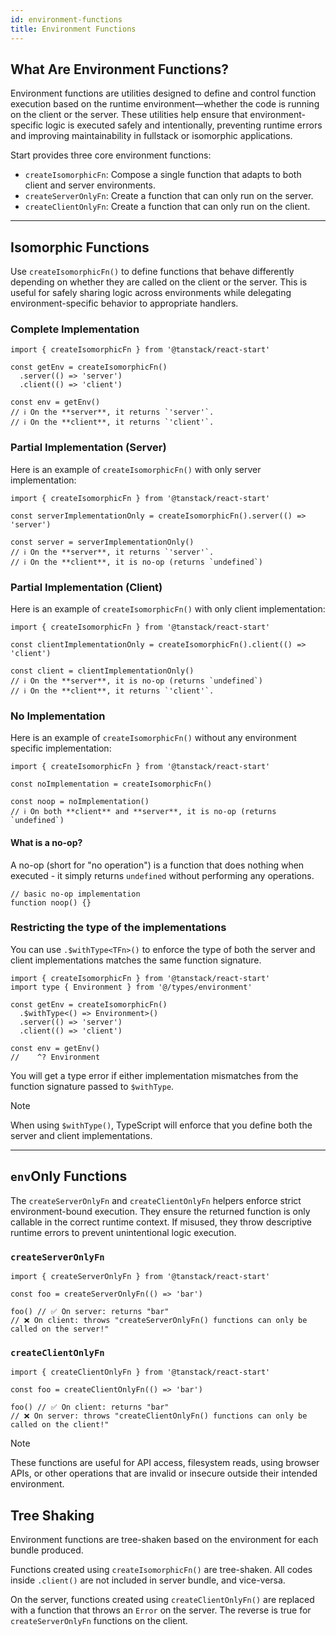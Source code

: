 ```yaml
---
id: environment-functions
title: Environment Functions
---
```


## What Are Environment Functions?

Environment functions are utilities designed to define and control function execution based on the runtime environment—whether the code is running on the client or the server. These utilities help ensure that environment-specific logic is executed safely and intentionally, preventing runtime errors and improving maintainability in fullstack or isomorphic applications.

Start provides three core environment functions:

- `createIsomorphicFn`: Compose a single function that adapts to both client and server environments.
- `createServerOnlyFn`: Create a function that can only run on the server.
- `createClientOnlyFn`: Create a function that can only run on the client.

---

## Isomorphic Functions

Use `createIsomorphicFn()` to define functions that behave differently depending on whether they are called on the client or the server. This is useful for safely sharing logic across environments while delegating environment-specific behavior to appropriate handlers.

### Complete Implementation

```tsx
import { createIsomorphicFn } from '@tanstack/react-start'

const getEnv = createIsomorphicFn()
  .server(() => 'server')
  .client(() => 'client')

const env = getEnv()
// ℹ️ On the **server**, it returns `'server'`.
// ℹ️ On the **client**, it returns `'client'`.
```

### Partial Implementation (Server)

Here is an example of `createIsomorphicFn()` with only server implementation:

```tsx
import { createIsomorphicFn } from '@tanstack/react-start'

const serverImplementationOnly = createIsomorphicFn().server(() => 'server')

const server = serverImplementationOnly()
// ℹ️ On the **server**, it returns `'server'`.
// ℹ️ On the **client**, it is no-op (returns `undefined`)
```

### Partial Implementation (Client)

Here is an example of `createIsomorphicFn()` with only client implementation:

```tsx
import { createIsomorphicFn } from '@tanstack/react-start'

const clientImplementationOnly = createIsomorphicFn().client(() => 'client')

const client = clientImplementationOnly()
// ℹ️ On the **server**, it is no-op (returns `undefined`)
// ℹ️ On the **client**, it returns `'client'`.
```

### No Implementation

Here is an example of `createIsomorphicFn()` without any environment specific implementation:

```tsx
import { createIsomorphicFn } from '@tanstack/react-start'

const noImplementation = createIsomorphicFn()

const noop = noImplementation()
// ℹ️ On both **client** and **server**, it is no-op (returns `undefined`)
```

#### What is a no-op?

A no-op (short for "no operation") is a function that does nothing when executed - it simply returns `undefined` without performing any operations.

```tsx
// basic no-op implementation
function noop() {}
```

### Restricting the type of the implementations

You can use `.$withType<TFn>()` to enforce the type of both the server and client implementations matches the same function signature.

```tsx
import { createIsomorphicFn } from '@tanstack/react-start'
import type { Environment } from '@/types/environment'

const getEnv = createIsomorphicFn()
  .$withType<() => Environment>()
  .server(() => 'server')
  .client(() => 'client')

const env = getEnv()
//    ^? Environment
```

You will get a type error if either implementation mismatches from the function signature passed to `$withType`.

> [!NOTE]
> When using `$withType()`, TypeScript will enforce that you define both the server and client implementations.

---

## `env`Only Functions

The `createServerOnlyFn` and `createClientOnlyFn` helpers enforce strict environment-bound execution. They ensure the returned function is only callable in the correct runtime context. If misused, they throw descriptive runtime errors to prevent unintentional logic execution.

### `createServerOnlyFn`

```tsx
import { createServerOnlyFn } from '@tanstack/react-start'

const foo = createServerOnlyFn(() => 'bar')

foo() // ✅ On server: returns "bar"
// ❌ On client: throws "createServerOnlyFn() functions can only be called on the server!"
```

### `createClientOnlyFn`

```tsx
import { createClientOnlyFn } from '@tanstack/react-start'

const foo = createClientOnlyFn(() => 'bar')

foo() // ✅ On client: returns "bar"
// ❌ On server: throws "createClientOnlyFn() functions can only be called on the client!"
```

> [!NOTE]
> These functions are useful for API access, filesystem reads, using browser APIs, or other operations that are invalid or insecure outside their intended environment.

## Tree Shaking

Environment functions are tree-shaken based on the environment for each bundle produced.

Functions created using `createIsomorphicFn()` are tree-shaken. All codes inside `.client()` are not included in server bundle, and vice-versa.

On the server, functions created using `createClientOnlyFn()` are replaced with a function that throws an `Error` on the server. The reverse is true for `createServerOnlyFn` functions on the client.
